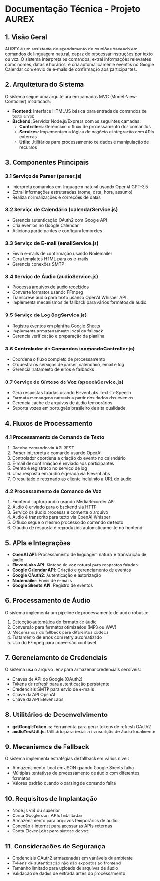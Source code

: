 # Documentação Técnica - Projeto AUREX

## 1. Visão Geral

AUREX é um assistente de agendamento de reuniões baseado em comandos de linguagem natural, capaz de processar instruções por texto ou voz. O sistema interpreta os comandos, extrai informações relevantes como nomes, datas e horários, e cria automaticamente eventos no Google Calendar com envio de e-mails de confirmação aos participantes.

## 2. Arquitetura do Sistema

O sistema segue uma arquitetura em camadas MVC (Model-View-Controller) modificada:

- **Frontend**: Interface HTML/JS básica para entrada de comandos de texto e voz
- **Backend**: Servidor Node.js/Express com as seguintes camadas:
  - **Controllers**: Gerenciam o fluxo de processamento dos comandos
  - **Services**: Implementam a lógica de negócio e integração com APIs externas
  - **Utils**: Utilitários para processamento de dados e manipulação de recursos

## 3. Componentes Principais

### 3.1 Serviço de Parser (parser.js)
- Interpreta comandos em linguagem natural usando OpenAI GPT-3.5
- Extrai informações estruturadas (nome, data, hora, assunto)
- Realiza normalizações e correções de datas

### 3.2 Serviço de Calendário (calendarService.js)
- Gerencia autenticação OAuth2 com Google API
- Cria eventos no Google Calendar
- Adiciona participantes e configura lembretes

### 3.3 Serviço de E-mail (emailService.js)
- Envia e-mails de confirmação usando Nodemailer
- Gera templates HTML para os e-mails
- Gerencia conexões SMTP

### 3.4 Serviço de Áudio (audioService.js)
- Processa arquivos de áudio recebidos
- Converte formatos usando FFmpeg
- Transcreve áudio para texto usando OpenAI Whisper API
- Implementa mecanismos de fallback para vários formatos de áudio

### 3.5 Serviço de Log (logService.js)
- Registra eventos em planilha Google Sheets
- Implementa armazenamento local de fallback
- Gerencia verificação e preparação da planilha

### 3.6 Controlador de Comandos (comandoController.js)
- Coordena o fluxo completo de processamento
- Orquestra os serviços de parser, calendário, email e log
- Gerencia tratamento de erros e fallbacks

### 3.7 Serviço de Síntese de Voz (speechService.js)
- Gera respostas faladas usando ElevenLabs Text-to-Speech
- Formata mensagens naturais a partir dos dados dos eventos
- Gerencia cache de arquivos de áudio temporários
- Suporta vozes em português brasileiro de alta qualidade

## 4. Fluxos de Processamento

### 4.1 Processamento de Comando de Texto
1. Recebe comando via API REST
2. Parser interpreta o comando usando OpenAI
3. Controlador coordena a criação do evento no calendário
4. E-mail de confirmação é enviado aos participantes
5. Evento é registrado no serviço de log
6. Uma resposta em áudio é gerada via ElevenLabs
7. O resultado é retornado ao cliente incluindo a URL do áudio

### 4.2 Processamento de Comando de Voz
1. Frontend captura áudio usando MediaRecorder API
2. Áudio é enviado para o backend via HTTP
3. Serviço de áudio processa e converte o arquivo
4. Áudio é transcrito para texto via OpenAI Whisper
5. O fluxo segue o mesmo processo do comando de texto
6. O áudio de resposta é reproduzido automaticamente no frontend

## 5. APIs e Integrações

- **OpenAI API**: Processamento de linguagem natural e transcrição de áudio
- **ElevenLabs API**: Síntese de voz natural para respostas faladas
- **Google Calendar API**: Criação e gerenciamento de eventos
- **Google OAuth2**: Autenticação e autorização
- **Nodemailer**: Envio de e-mails
- **Google Sheets API**: Registro de eventos

## 6. Processamento de Áudio

O sistema implementa um pipeline de processamento de áudio robusto:

1. Detecção automática do formato de áudio
2. Conversão para formatos otimizados (MP3 ou WAV)
3. Mecanismos de fallback para diferentes codecs
4. Tratamento de erros com retry automatizado
5. Uso do FFmpeg para conversão confiável

## 7. Gerenciamento de Credenciais

O sistema usa o arquivo .env para armazenar credenciais sensíveis:
- Chaves de API do Google (OAuth2)
- Tokens de refresh para autenticação persistente
- Credenciais SMTP para envio de e-mails
- Chave da API OpenAI
- Chave da API ElevenLabs

## 8. Utilitários de Desenvolvimento

- **getGoogleToken.js**: Ferramenta para gerar tokens de refresh OAuth2
- **audioTestUtil.js**: Utilitário para testar a transcrição de áudio localmente

## 9. Mecanismos de Fallback

O sistema implementa estratégias de fallback em vários níveis:
- Armazenamento local em JSON quando Google Sheets falha
- Múltiplas tentativas de processamento de áudio com diferentes formatos
- Valores padrão quando o parsing de comando falha

## 10. Requisitos de Implantação

- Node.js v14 ou superior
- Conta Google com APIs habilitadas
- Armazenamento para arquivos temporários de áudio
- Conexão à internet para acessar as APIs externas
- Conta ElevenLabs para síntese de voz

## 11. Considerações de Segurança

- Credenciais OAuth2 armazenadas em variáveis de ambiente
- Tokens de autenticação não são expostos ao frontend
- Tamanho limitado para uploads de arquivos de áudio
- Validação de dados de entrada antes do processamento